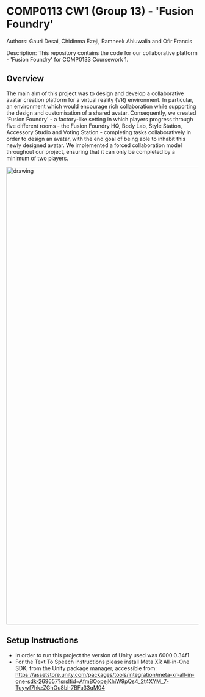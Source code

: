 
# COMP0113 CW1 (Group 13) - 'Fusion Foundry' 

Authors: Gauri Desai, Chidinma Ezeji, Ramneek Ahluwalia and Ofir Francis


Description: This repository contains the code for our collaborative platform - 'Fusion Foundry' for COMP0133 Coursework 1. 

## Overview 
The main aim of this project was to design and develop a collaborative avatar creation platform for a virtual reality (VR) environment. In particular, an environment which would encourage rich collaboration while supporting the design and customisation of a shared avatar. Consequently, we created 'Fusion Foundry' - a factory-like setting in which players progress through five different rooms - the Fusion Foundry HQ, Body Lab, Style Station, Accessory Studio and Voting Station - completing tasks collaboratively in order to design an avatar, with the end goal of being able to inhabit this newly designed avatar. We implemented a forced collaboration model throughout our project, ensuring that it can only be completed by a minimum of two players.

<img src="Fusion_Foundary.png" alt="drawing" width="1200"/>

## Setup Instructions 
- In order to run this project the version of Unity used was 6000.0.34f1
- For the Text To Speech instructions please install Meta XR All-in-One SDK, from the Unity package manager, accessible from: https://assetstore.unity.com/packages/tools/integration/meta-xr-all-in-one-sdk-269657?srsltid=AfmBOopejKhiW9pQs4_2t4XYM_7-Tuywf7hkzZGhOu8bl-7BFa33qM04


